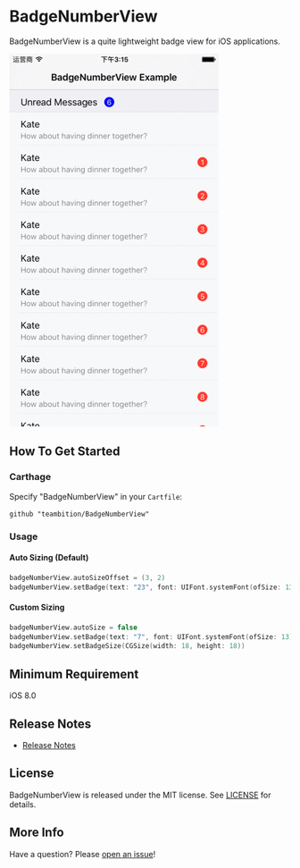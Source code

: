 # BadgeNumberView
BadgeNumberView is a quite lightweight badge view for iOS applications.

![Example](Gif/BadgeNumberViewExample.gif "BadgeNumberViewExample")

## How To Get Started
### Carthage
Specify "BadgeNumberView" in your ```Cartfile```:
```ogdl 
github "teambition/BadgeNumberView"
```

### Usage
####  Auto Sizing (Default)
```swift
badgeNumberView.autoSizeOffset = (3, 2)
badgeNumberView.setBadge(text: "23", font: UIFont.systemFont(ofSize: 13), textColor: UIColor.white, backgroundColor: UIColor.red)
```

#### Custom Sizing
```swift
badgeNumberView.autoSize = false
badgeNumberView.setBadge(text: "7", font: UIFont.systemFont(ofSize: 13), textColor: UIColor.white, backgroundColor: UIColor.red)
badgeNumberView.setBadgeSize(CGSize(width: 18, height: 18))
```

## Minimum Requirement
iOS 8.0

## Release Notes
* [Release Notes](https://github.com/teambition/BadgeNumberView/releases)

## License
BadgeNumberView is released under the MIT license. See [LICENSE](https://github.com/teambition/BadgeNumberView/blob/master/LICENSE.md) for details.

## More Info
Have a question? Please [open an issue](https://github.com/teambition/BadgeNumberView/issues/new)!
